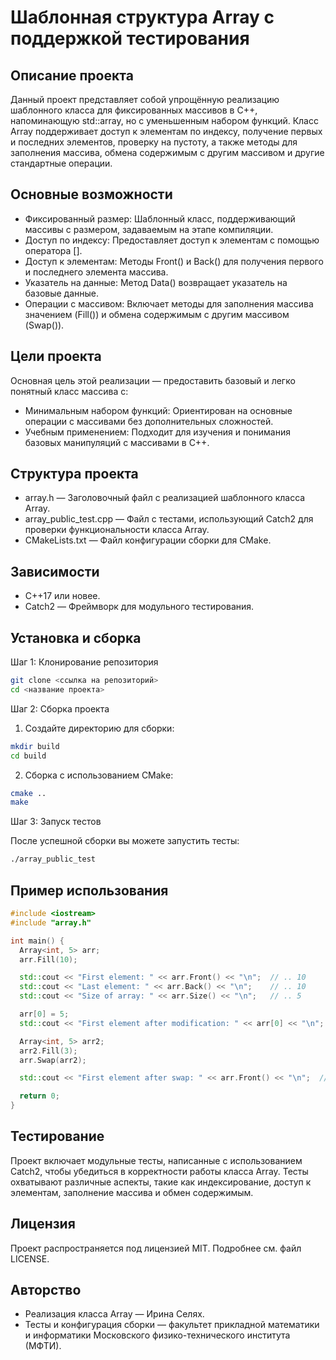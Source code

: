# Шаблонная структура Array с поддержкой тестирования

## Описание проекта
Данный проект представляет собой упрощённую реализацию шаблонного класса для фиксированных массивов в C++, напоминающую std::array, но с уменьшенным набором функций. Класс Array поддерживает доступ к элементам по индексу, получение первых и последних элементов, проверку на пустоту, а также методы для заполнения массива, обмена содержимым с другим массивом и другие стандартные операции.

## Основные возможности
+ Фиксированный размер: Шаблонный класс, поддерживающий массивы с размером, задаваемым на этапе компиляции.
+ Доступ по индексу: Предоставляет доступ к элементам с помощью оператора [].
+ Доступ к элементам: Методы Front() и Back() для получения первого и последнего элемента массива.
+ Указатель на данные: Метод Data() возвращает указатель на базовые данные.
+ Операции с массивом: Включает методы для заполнения массива значением (Fill()) и обмена содержимым с другим массивом (Swap()).

## Цели проекта
Основная цель этой реализации — предоставить базовый и легко понятный класс массива с:

+ Минимальным набором функций: Ориентирован на основные операции с массивами без дополнительных сложностей.
+ Учебным применением: Подходит для изучения и понимания базовых манипуляций с массивами в C++.

## Структура проекта
+ array.h — Заголовочный файл с реализацией шаблонного класса Array.
+ array_public_test.cpp — Файл с тестами, использующий Catch2 для проверки функциональности класса Array.
+ CMakeLists.txt — Файл конфигурации сборки для CMake.

## Зависимости
+ C++17 или новее.
+ Catch2 — Фреймворк для модульного тестирования.

## Установка и сборка
Шаг 1: Клонирование репозитория
```bash
git clone <ссылка на репозиторий>
cd <название проекта>
```
Шаг 2: Сборка проекта
1. Создайте директорию для сборки:
```bash
mkdir build
cd build
```
2. Сборка с использованием CMake:
```bash
cmake ..
make
```
Шаг 3: Запуск тестов

После успешной сборки вы можете запустить тесты:
```bash
./array_public_test
```

## Пример использования
```cpp
#include <iostream>
#include "array.h"

int main() {
  Array<int, 5> arr;
  arr.Fill(10);

  std::cout << "First element: " << arr.Front() << "\n";  // .. 10
  std::cout << "Last element: " << arr.Back() << "\n";    // .. 10
  std::cout << "Size of array: " << arr.Size() << "\n";   // .. 5

  arr[0] = 5;
  std::cout << "First element after modification: " << arr[0] << "\n";  // .. 5

  Array<int, 5> arr2;
  arr2.Fill(3);
  arr.Swap(arr2);

  std::cout << "First element after swap: " << arr.Front() << "\n";  // .. 3

  return 0;
}
```

## Тестирование
Проект включает модульные тесты, написанные с использованием Catch2, чтобы убедиться в корректности работы класса Array. Тесты охватывают различные аспекты, такие как индексирование, доступ к элементам, заполнение массива и обмен содержимым.

## Лицензия
Проект распространяется под лицензией MIT. Подробнее см. файл LICENSE.

## Авторство
+ Реализация класса Array — Ирина Селях.
+ Тесты и конфигурация сборки — факультет прикладной математики и информатики Московского физико-технического института (МФТИ).
